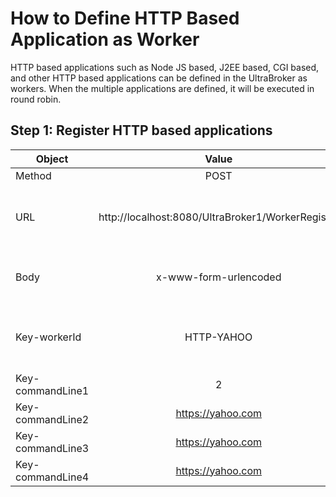 # How to Define HTTP Based Application as Worker
HTTP based applications such as Node JS based, J2EE based, CGI based, and other HTTP based applications can be defined in the UltraBroker as workers. When the multiple applications are defined, it will be executed in round robin. 

## Step 1: Register HTTP based applications

| Object        | Value           | Description  |
| ------------- |:-------------:| -----:|
| Method      | POST | HTTP Method |
| URL      | http://localhost:8080/UltraBroker1/WorkerRegister      |   WorkerRegister API where we can register a worker process. |
| Body | x-www-form-urlencoded      |    It's a type of Post Content (It will be Key/Vaue pair |
| Key-workerId | HTTP-YAHOO | Worker ID (You can choose any word with prefix "HTTP-") |
| Key-commandLine1 | 2 | The number of active URLs |
| Key-commandLine2 | https://yahoo.com | URL 1 |
| Key-commandLine3 | https://yahoo.com |URL 2 |
| Key-commandLine4 | https://yahoo.com |URL 3 |
